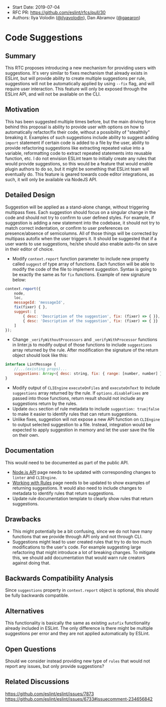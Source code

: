 - Start Date: 2019-07-04
- RFC PR: https://github.com/eslint/rfcs/pull/30
- Authors: Ilya Volodin ([@ilyavolodin](https://github.com/ilyavolodin)), Dan Abramov ([@gaearon](https://github.com/gaearon))

# Code Suggestions

## Summary

This RTC proposes introducing a new mechanism for providing users with suggestions. It's very similar to fixes mechanism that already exists in ESLint, but will provide ability to create multiple suggestions per rule, suggestions will not be automatically applied by using `--fix` flag, and will require user interaction. This feature will only be exposed through the ESLint API, and will not be available on the CLI.

## Motivation

This has been suggested multiple times before, but the main driving force behind this proposal is ability to provide user with options on how to automatically refactor/fix their code, without a possibility of "stealthily" breaking it. Examples of such suggestions include ability to suggest adding `import` statement if certain code is added to a file by the user, ability to provide refactoring suggestions like extracting repeated value into a variable, reformatting code to extract repeated statements into reusable function, etc. I do not envision ESLint team to initially create any rules that would provide suggestions, so this would be a feature that would enable plugin authors to do so, but it might be something that ESLint team will eventually do. This feature is geared towards code editor integrations, as such, it will only be available via NodeJS API.

## Detailed Design

Suggestion will be applied as a stand-alone change, without triggering multipass fixes. Each suggestion should focus on a singular change in the code and should not try to confirm to user defined styles. For example, if suggestion is adding a new statement into the codebase, it should not try to match correct indentation, or confirm to user preferences on presence/absence of semicolumns. All of those things will be corrected by multipass autofix when the user triggers it. It should be suggested that if a user wants to use suggestions, he/she should also enable auto-fix on save in their editor of choice.

* Modify `context.report` function parameter to include new property called `suggest` of type array of functions. Each function will be able to modify the code of the file to implement suggestion. Syntax is going to be exactly the same as for `fix` functions. Example of new signature below:
```js
context.report({
    node,
    loc,
    messageId: 'messageId',
    fix(fixer) { },
    suggest: [
        { desc: 'Description of the suggestion', fix: (fixer) => { }},
        { desc: 'Description of the suggestion', fix: (fixer) => { }}
    ]
});
```
* Change `_verifyWithoutProcessors` and `_verifyWithProcessor` functions in linter.js to modify output of those functions to include `suggestions` array returned by the rule. After modification the signature of the return object should look like this:
```js
interface LintMessage {
    //...(existing props)...
    suggestions: Array<{ desc: string, fix: { range: [number, number] } }>
}
```
* Modify output of `CLIEngine` `executeOnFiles` and `executeOnText` to include `suggestions` array returned by the rule. If `options.disableFixes` are passed into those functions, return result should not include any suggestions return by the rules.
* Update `docs` section of rule metadata to include `suggestion: true|false` to make it easier to identify rules that can return suggestions.
* Unlike fixes, suggestion will not expose a new API function on `CLIEngine` to output selected suggestion to a file. Instead, integration would be expected to apply suggestion in memory and let the user save the file on their own.

## Documentation

This would need to be documented as part of the public API.
* [Node.js API](https://eslint.org/docs/developer-guide/nodejs-api) page needs to be updated with corresponding changes to `linter` and `CLIEngine`.
* [Working with Rules](https://eslint.org/docs/developer-guide/working-with-rules) page needs to be updated to show examples of returning suggestions. It would also need to include changes to metadata to identify rules that return suggestions.
* Update rule documentation template to clearly show rules that return suggestions.

## Drawbacks

* This might potentially be a bit confusing, since we do not have many functions that we provide through API only and not through CLI.
* Suggestions might lead to user created rules that try to do too much modifications to the user's code. For example suggesting large refactoring that might introduce a lot of breaking changes. To mitigate this, we should add documentation that would warn rule creators against doing that.

## Backwards Compatibility Analysis

Since `suggestions` property in `context.report` object is optional, this should be fully backwards compatible.

## Alternatives

This functionality is basically the same as existing `autofix` functionality already included in ESLint. The only difference is there might be multiple suggestions per error and they are not applied automatically by ESLint.

## Open Questions

Should we consider instead providing new type of `rules` that would not report any issues, but only provide suggestions?

## Related Discussions

https://github.com/eslint/eslint/issues/7873
https://github.com/eslint/eslint/issues/6733#issuecomment-234656842
